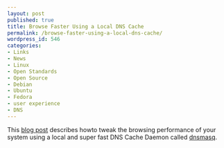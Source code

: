 ```yaml
---
layout: post
published: true
title: Browse Faster Using a Local DNS Cache
permalink: /browse-faster-using-a-local-dns-cache/
wordpress_id: 546
categories:
- Links
- News
- Linux
- Open Standards
- Open Source
- Debian
- Ubuntu
- Fedora
- user experience
- DNS
---
```




This <a href="http://embraceubuntu.com/2006/08/02/local-dns-cache-for-faster-browsing/">blog post</a> describes howto tweak the browsing performance of your system using a local and super fast DNS Cache Daemon called <a href="http://en.wikipedia.org/wiki/Dnsmasq">dnsmasq</a>.
